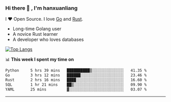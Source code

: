 ### Hi there 👋 , I'm hanxuanliang

<!--
**hanxuanliang/hanxuanliang** is a ✨ _special_ ✨ repository because its `README.md` (this file) appears on your GitHub profile.

Here are some ideas to get you started:

- 🔭 I’m currently working on ...
- 🌱 I’m currently learning ...
- 👯 I’m looking to collaborate on ...
- 🤔 I’m looking for help with ...
- 💬 Ask me about ...
- 📫 How to reach me: ...
- 😄 Pronouns: ...
- ⚡ Fun fact: ...
-->
I ❤ Open Source. I love [Go](https://golang.org) and [Rust](https://www.rust-lang.org/zh-CN/).

* Long-time Golang user
* A novice Rust learner
* A developer who loves databases

[![Top Langs](https://github-readme-stats.vercel.app/api?username=hanxuanliang&show_icons=true&count_private=true&line_height=40)](https://github.com/anuraghazra/github-readme-stats)

📊 **This week I spent my time on**
<!--START_SECTION:waka-->

```txt
Python     5 hrs 39 mins   ██████████▒░░░░░░░░░░░░░░   41.35 %
Go         3 hrs 12 mins   ██████░░░░░░░░░░░░░░░░░░░   23.46 %
Rust       2 hrs 16 mins   ████░░░░░░░░░░░░░░░░░░░░░   16.60 %
SQL        1 hr 21 mins    ██▒░░░░░░░░░░░░░░░░░░░░░░   09.90 %
YAML       25 mins         ▓░░░░░░░░░░░░░░░░░░░░░░░░   03.07 %
```

<!--END_SECTION:waka-->

***
